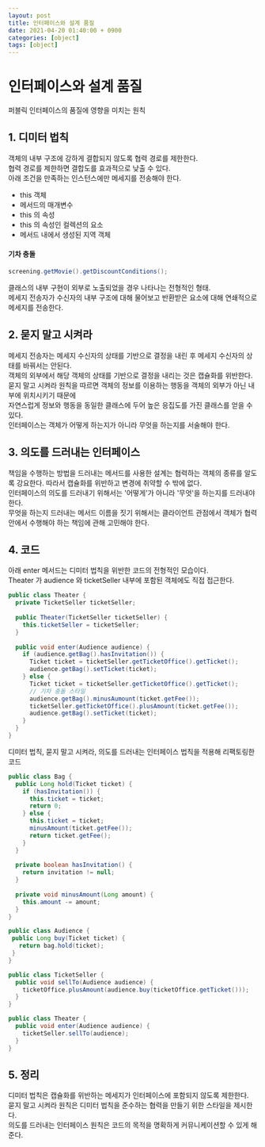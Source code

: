 ```yaml
---
layout: post
title: 인터페이스와 설계 품질
date: 2021-04-20 01:40:00 + 0900
categories: [object]
tags: [object]
---
```


# 인터페이스와 설계 품질
  퍼블릭 인터페이스의 품질에 영향을 미치는 원칙
  
## 1. 디미터 법칙
  객체의 내부 구조에 강하게 결합되지 않도록 협력 경로를 제한한다.    
  협력 경로를 제한하면 결합도를 효과적으로 낮출 수 있다.   
  아래 조건을 만족하는 인스턴스에만 메세지를 전송해야 한다.
  - this 객체
  - 메서드의 매개변수
  - this 의 속성
  - this 의 속성인 컬렉션의 요소
  - 메서드 내에서 생성된 지역 객체
  
#### 기차 충돌
```java
screening.getMovie().getDiscountConditions();
```
  클래스의 내부 구현이 외부로 노출되었을 경우 나타나는 전형적인 형태.   
  메세지 전송자가 수신자의 내부 구조에 대해 물어보고 반환받은 요소에 대해 연쇄적으로 메세지를 전송한다.
       
## 2. 묻지 말고 시켜라
  메세지 전송자는 메세지 수신자의 상태를 기반으로 결정을 내린 후 메세지 수신자의 상태를 바꿔서는 안된다.   
  객체의 외부에서 해당 객체의 상태를 기반으로 결정을 내리는 것은 캡슐화를 위반한다.   
  묻지 말고 시켜라 원칙을 따르면 객체의 정보를 이용하는 행동을 객체의 외부가 아닌 내부에 위치시키기 때문에   
  자연스럽게 정보와 행동을 동일한 클래스에 두어 높은 응집도를 가진 클래스를 얻을 수 있다.   
  인터페이스는 객체가 어떻게 하는지가 아니라 무엇을 하는지를 서술해야 한다.   
  
## 3. 의도를 드러내는 인터페이스  
  책임을 수행하는 방법을 드러내는 메서드를 사용한 설계는 협력하는 객체의 종류를 알도록 강요한다. 따라서 캡슐화를 위반하고 변경에 취약할 수 밖에 없다.   
  인터페이스의 의도를 드러내기 위해서는 '어떻게'가 아니라 '무엇'을 하는지를 드러내야 한다.   
  무엇을 하는지 드러내는 메서드 이름을 짓기 위해서는 클라이언트 관점에서 객체가 협력 안에서 수행해야 하는 책임에 관해 고민해야 한다. 
  
## 4. 코드
  아래 enter 메서드는 디미터 법칙을 위반한 코드의 전형적인 모습이다.   
  Theater 가 audience 와 ticketSeller 내부에 포함된 객체에도 직접 접근한다.   
  
```java
public class Theater {
  private TicketSeller ticketSeller;
  
  public Theater(TicketSeller ticketSeller) {
    this.ticketSeller = ticketSeller;
  }
  
  public void enter(Audience audience) {
    if (audience.getBag().hasInvitation()) {
      Ticket ticket = ticketSeller.getTicketOffice().getTicket();
      audience.getBag().setTicket(ticket);
    } else {
      Ticket ticket = ticketSeller.getTicketOffice().getTicket();
      // 기차 충돌 스타일
      audience.getBag().minusAumount(ticket.getFee());
      ticketSeller.getTicketOffice().plusAmount(ticket.getFee());
      audience.getBag().setTicket(ticket);
    }
  }
}
```
   
디미터 법칙, 묻지 말고 시켜라, 의도를 드러내는 인터페이스 법칙을 적용해 리팩토링한 코드

```java
public class Bag {
  public Long hold(Ticket ticket) {
    if (hasInvitation()) {
      this.ticket = ticket;
      return 0;
    } else {
      this.ticket = ticket;
      minusAmount(ticket.getFee());
      return ticket.getFee();
    }
  }
  
  private boolean hasInvitation() {
    return invitation != null;
  }
  
  private void minusAmount(Long amount) {
    this.amount -= amount;
  }
}

public class Audience {
 public Long buy(Ticket ticket) {
   return bag.hold(ticket);
 }
}

public class TicketSeller {
  public void sellTo(Audience audience) {
    ticketOffice.plusAmount(audience.buy(ticketOffice.getTicket()));
  }
}

public class Theater {
  public void enter(Audience audience) {
    ticketSeller.sellTo(audience);
  }
}

```

## 5. 정리
  디미터 법칙은 캡슐화를 위반하는 메세지가 인터페이스에 포함되지 않도록 제한한다.   
  묻지 말고 시켜라 원칙은 디미터 법칙을 준수하는 협력을 만들기 위한 스타일을 제시한다.   
  의도를 드러내는 인터페이스 원칙은 코드의 목적을 명확하게 커뮤니케이션할 수 있게 해준다.
